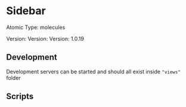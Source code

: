 # Sidebar

Atomic Type: molecules

Version: Version: Version: 1.0.19






## Development

Development servers can be started and should all exist inside `"views"` folder

## Scripts
